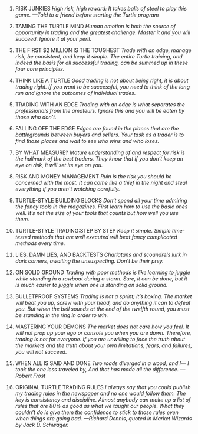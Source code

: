 1. RISK JUNKIES
*High risk, high reward: It takes balls of steel to play this game.
—Told to a friend before starting the Turtle program*

2. TAMING THE TURTLE MIND
*Human emotion is both the source of opportunity in trading
and the greatest challenge. Master it and you will succeed.
Ignore it at your peril.*

3. THE FIRST $2 MILLION IS THE TOUGHEST
*Trade with an edge, manage risk, be consistent, and keep it simple.
The entire Turtle training, and indeed the basis for all successful
trading, can be summed up in these four core principles.*

4. THINK LIKE A TURTLE
*Good trading is not about being right, it is about trading right.
If you want to be successful, you need to think of the long run
and ignore the outcomes of individual trades.*

5. TRADING WITH AN EDGE
*Trading with an edge is what separates the professionals from the
amateurs. Ignore this and you will be eaten by those who don’t.*

6. FALLING OFF THE EDGE
*Edges are found in the places that are the battlegrounds
between buyers and sellers. Your task as a trader is to find
those places and wait to see who wins and who loses.*

7. BY WHAT MEASURE?
*Mature understanding of and respect for risk is the
hallmark of the best traders. They know that if you don’t keep
an eye on risk, it will set its eye on you.*

8. RISK AND MONEY MANAGEMENT
*Ruin is the risk you should be concerned with the most.
It can come like a thief in the night and steal everything
if you aren’t watching carefully.*

9.  TURTLE-STYLE BUILDING BLOCKS
*Don’t spend all your time admiring the fancy tools
in the magazines. First learn how to use the basic ones well.
It’s not the size of your tools that counts but how well you use them.*
 

10. TURTLE-STYLE TRADING:STEP BY STEP
*Keep it simple. Simple time-tested methods that are
well executed will beat fancy complicated methods every time.*

11. LIES, DAMN LIES, AND BACKTESTS
*Charlatans and scoundrels lurk in dark corners,
awaiting the unsuspecting. Don’t be their prey.*

12. ON SOLID GROUND
*Trading with poor methods is like learning to juggle while
standing in a rowboat during a storm. Sure, it can be done, but it is
much easier to juggle when one is standing on solid ground.*

13. BULLETPROOF SYSTEMS
*Trading is not a sprint; it’s boxing. The market will beat you up,
screw with your head, and do anything it can to defeat you.
But when the bell sounds at the end of the twelfth round,
you must be standing in the ring in order to win.*

14. MASTERING YOUR DEMONS
*The market does not care how you feel. It will not prop up your ego or
console you when you are down. Therefore, trading is not for everyone.
If you are unwilling to face the truth about the markets and the truth
about your own limitations, fears, and failures, you will not succeed.*


15. WHEN ALL IS SAID AND DONE
*Two roads diverged in a wood, and I—
I took the one less traveled by,
And that has made all the difference.
—Robert Frost*

16. ORIGINAL TURTLE TRADING RULES
*I always say that you could publish my trading rules in the newspaper
and no one would follow them. The key is consistency and discipline.
Almost anybody can make up a list of rules that are 80% as good as
what we taught our people. What they couldn’t do is give them the
confidence to stick to those rules even when things are going bad.
—Richard Dennis, quoted in Market Wizards by Jack D. Schwager.*